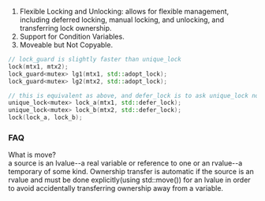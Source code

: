 1. Flexible Locking and Unlocking: allows for flexible management, including deferred locking, manual locking, and unlocking, and transferring lock ownership.
2. Support for Condition Variables.
3. Moveable but Not Copyable.
```cpp
// lock_guard is slightly faster than unique_lock
lock(mtx1, mtx2);
lock_guard<mutex> lg1(mtx1, std::adopt_lock);
lock_guard<mutex> lg2(mtx2, std::adopt_lock);

// this is equivalent as above, and defer_lock is to ask unique_lock not lock mutex for now
unique_lock<mutex> lock_a(mtx1, std::defer_lock);
unique_lock<mutex> lock_b(mtx2, std::defer_lock);
lock(lock_a, lock_b);
```

### FAQ
What is move?  
a source is an lvalue--a real variable or reference to one or an rvalue--a temporary of some kind. Ownership transfer is automatic if the source is an rvalue and must be done explicitly(using std::move()) for an lvalue in order to avoid accidentally transferring ownership away from a variable.

